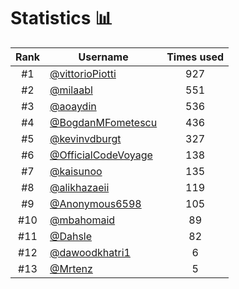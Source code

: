 # Statistics 📊

|Rank|Username|Times used|
:--------:|--------|:--------:|
|#1|[@vittorioPiotti](https://github.com/vittorioPiotti)|927|
|#2|[@milaabl](https://github.com/milaabl)|551|
|#3|[@aoaydin](https://github.com/aoaydin)|536|
|#4|[@BogdanMFometescu](https://github.com/BogdanMFometescu)|436|
|#5|[@kevinvdburgt](https://github.com/kevinvdburgt)|327|
|#6|[@OfficialCodeVoyage](https://github.com/OfficialCodeVoyage)|138|
|#7|[@kaisunoo](https://github.com/kaisunoo)|135|
|#8|[@alikhazaeii](https://github.com/alikhazaeii)|119|
|#9|[@Anonymous6598](https://github.com/Anonymous6598)|105|
|#10|[@mbahomaid](https://github.com/mbahomaid)|89|
|#11|[@Dahsle](https://github.com/Dahsle)|82|
|#12|[@dawoodkhatri1](https://github.com/dawoodkhatri1)|6|
|#13|[@Mrtenz](https://github.com/Mrtenz)|5|
